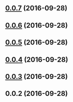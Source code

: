 <a name="0.0.7"></a>
## [0.0.7](https://github.com/SekibOmazic/angular2-kaltura/compare/v0.0.6...v0.0.7) (2016-09-28)



<a name="0.0.6"></a>
## [0.0.6](https://github.com/SekibOmazic/angular2-kaltura/compare/v0.0.5...v0.0.6) (2016-09-28)



<a name="0.0.5"></a>
## [0.0.5](https://github.com/SekibOmazic/angular2-kaltura/compare/v0.0.4...v0.0.5) (2016-09-28)



<a name="0.0.4"></a>
## [0.0.4](https://github.com/SekibOmazic/angular2-kaltura/compare/v0.0.3...v0.0.4) (2016-09-28)



<a name="0.0.3"></a>
## [0.0.3](https://github.com/SekibOmazic/angular2-kaltura/compare/v0.0.2...v0.0.3) (2016-09-28)



<a name="0.0.2"></a>
## 0.0.2 (2016-09-28)



